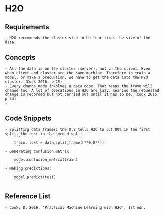 # H2O

## Requirements
    - H2O recommends the cluster size to be four times the size of the data.

## Concepts
    - All the data is on the cluster (server), not on the client. Even when client and cluster are the same machine. Therefore to train a model, or make a preduction, we have to get the data into the H2O cluster. (Cook 2016, p 25)
    - Every change made involves a data copy. That means the frame will change too. A lot of operations in H2O are lazy, meaning the requested change is recorded but not carried out until it has to be. (Cook 2016, p 34)
    -

## Code Snippets
    - Splitting data frames: the 0.8 tells H2O to put 80% in the first split, the rest in the second split.
        ```
        train, test = data.split_frame([**0.8**])
        ```
    - Generating confusion matrix:
        ```
        model.confusion_matrix(train)
        ```
    - Making predictions:
        ```
        model.predict(test)
        ```

## Reference List
    - Cook, D. 2016, 'Practical Machine Learning with H2O', 1st edn.
